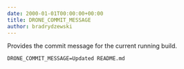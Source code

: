 ```yaml
---
date: 2000-01-01T00:00:00+00:00
title: DRONE_COMMIT_MESSAGE
author: bradrydzewski
---
```


Provides the commit message for the current running build.

```
DRONE_COMMIT_MESSAGE=Updated README.md
```
